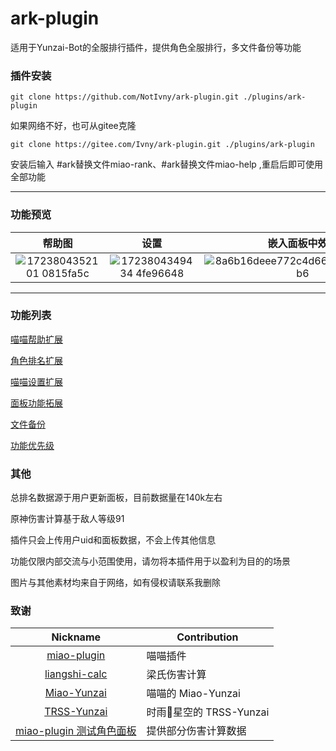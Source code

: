# ark-plugin

适用于Yunzai-Bot的全服排行插件，提供角色全服排行，多文件备份等功能

### 插件安装
```
git clone https://github.com/NotIvny/ark-plugin.git ./plugins/ark-plugin
```
如果网络不好，也可从gitee克隆
```
git clone https://gitee.com/Ivny/ark-plugin.git ./plugins/ark-plugin
```
安装后输入 #ark替换文件miao-rank、#ark替换文件miao-help ,重启后即可使用全部功能

---

### 功能预览

| 帮助图 | 设置 | 嵌入面板中效果 | 嵌入排名效果 | 排名统计 |
|:------:|:----:|:------------:|:------------:|:-------:|
| ![1723804352101 0815fa5c](https://github.com/user-attachments/assets/446622ae-5664-4892-8d64-52355bbe12d8) | ![1723804349434 4fe96648](https://github.com/user-attachments/assets/a285e42a-7c21-456d-8214-184247be4f0b) | ![8a6b16deee772c4d66d0fdae278335b6](https://github.com/NotIvny/yunzai-characterRank-js/assets/125482125/68b37c47-4642-4e86-a9c0-fb55498646c7) | ![5dda9bdbcfe9d6926a3e38aa1bcb0a87](https://github.com/NotIvny/yunzai-characterRank-js/assets/125482125/625de99f-8bf0-47b3-be2a-cc177650731b) | ![1723635427211 28e6e652](https://github.com/user-attachments/assets/e40c2214-b17e-406c-bbc2-0c62c62cfbe8) |

---
### 功能列表
[喵喵帮助扩展](https://github.com/NotIvny/ark-plugin/blob/main/extendMiaoHelp.md)

[角色排名扩展](https://github.com/NotIvny/ark-plugin/blob/main/extendMiaoRank.md)

[喵喵设置扩展](https://github.com/NotIvny/ark-plugin/blob/main/extendMiaoSettings.md)

[面板功能拓展](https://github.com/NotIvny/ark-plugin/blob/main/extendMiaoPanel.md)

[文件备份](https://github.com/NotIvny/ark-plugin/blob/main/backupFile.md)

[功能优先级](https://github.com/NotIvny/ark-plugin/blob/main/priority.md)


### 其他

总排名数据源于用户更新面板，目前数据量在140k左右

原神伤害计算基于敌人等级91

插件只会上传用户uid和面板数据，不会上传其他信息

功能仅限内部交流与小范围使用，请勿将本插件用于以盈利为目的的场景

图片与其他素材均来自于网络，如有侵权请联系我删除

### 致谢

|                           Nickname                            | Contribution     |
|:-------------------------------------------------------------:|------------------|
|      [miao-plugin](miao-plugin)      | 喵喵插件 |
| [liangshi-calc](https://gitee.com/liangshi233/liangshi-calc/) | 梁氏伤害计算       |
|      [Miao-Yunzai](https://gitee.com/yoimiya-kokomi/Miao-Yunzai)      | 喵喵的 Miao-Yunzai          |
|     [TRSS-Yunzai](https://gitee.com/TimeRainStarSky/Yunzai)     | 时雨🌌星空的 TRSS-Yunzai        |
| [miao-plugin 测试角色面板](https://gitee.com/euiko/Panel) | 提供部分伤害计算数据             |
